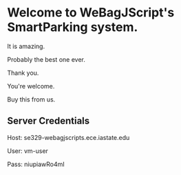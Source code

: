 # Welcome to WeBagJScript's SmartParking system.
It is amazing.

Probably the best one ever.

Thank you.

You're welcome.

Buy this from us.



## Server Credentials
Host: se329-webagjscripts.ece.iastate.edu

User: vm-user

Pass: niupiawRo4mI

